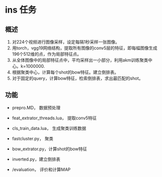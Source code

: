 # ins 任务

## 概述
1. 对224个视频进行图像采样，设定每隔1秒采样一张图像。
2. 用torch，vgg19网络结构，提取所有图像的conv5层的特征，即每幅图像生成196个512维的点，作为局部特征点。
3. 从全体图像中的局部特征点中，平均采样出一小部分，利用akm训练聚类中心。k=1000000.
4. 根据聚类中心，计算每个shot的bow特征。建立倒排表。
5. 对于固定的query，计算bow特征，检索倒排表，求出最匹配的shot。

## 功能

- prepro.MD， 数据预处理


- feat_extrator_threads.lua， 提取conv5特征
- cls_train_data.lua， 生成聚类训练数据
- fastcluster.py， 聚类
- bow_extrator.py，计算shot的bow特征
- inverted.py，建立倒排表
- /evaluation， 评价和计算MAP